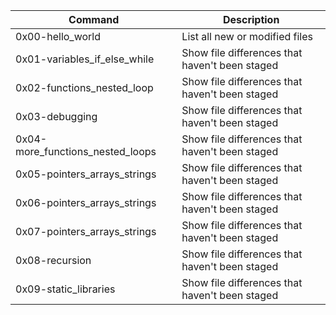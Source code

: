 | Command                          | Description                                    |
| ---                              | ---                                            |
| 0x00-hello_world                 | List all new or modified files                 |
| 0x01-variables_if_else_while     | Show file differences that haven't been staged |
| 0x02-functions_nested_loop       | Show file differences that haven't been staged |
| 0x03-debugging                   | Show file differences that haven't been staged |
| 0x04-more_functions_nested_loops | Show file differences that haven't been staged |
| 0x05-pointers_arrays_strings     | Show file differences that haven't been staged |
| 0x06-pointers_arrays_strings     | Show file differences that haven't been staged |
| 0x07-pointers_arrays_strings     | Show file differences that haven't been staged |
| 0x08-recursion                   | Show file differences that haven't been staged |
| 0x09-static_libraries            | Show file differences that haven't been staged |
